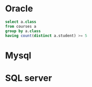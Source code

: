 # Oracle

```sql
select a.class
from courses a
group by a.class
having count(distinct a.student) >= 5
```


# Mysql

# SQL server